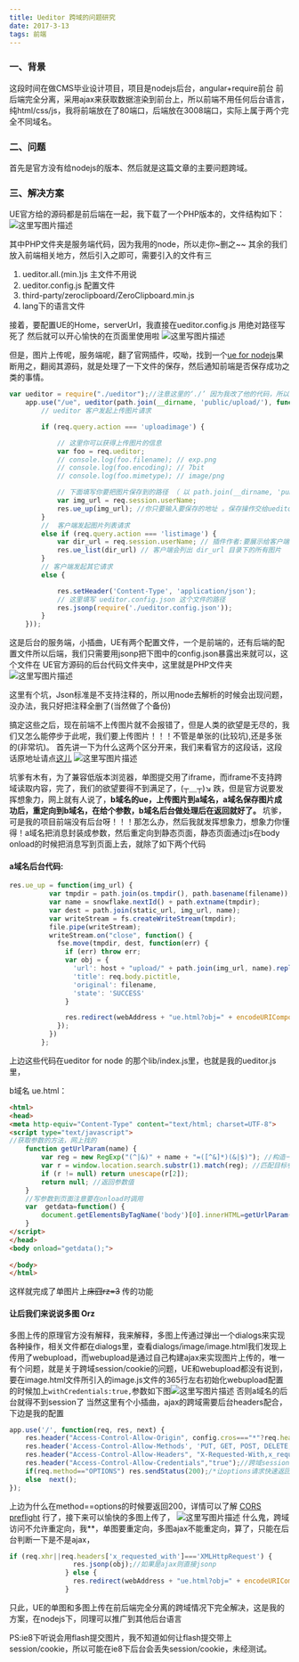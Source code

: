 ```yaml
---
title: Ueditor 跨域的问题研究
date: 2017-3-13
tags: 前端
---
```

### 一、背景
这段时间在做CMS毕业设计项目，项目是nodejs后台，angular+require前台
前后端完全分离，采用ajax来获取数据渲染到前台上，所以前端不用任何后台语言，纯html/css/js，我将前端放在了80端口，后端放在3008端口，实际上属于两个完全不同域名。
<!--more-->
### 二、问题
首先是官方没有给nodejs的版本、然后就是这篇文章的主要问题跨域。

### 三、解决方案
UE官方给的源码都是前后端在一起，我下载了一个PHP版本的，文件结构如下：
![这里写图片描述](http://img.blog.csdn.net/20170323132937542?watermark/2/text/aHR0cDovL2Jsb2cuY3Nkbi5uZXQvRG9kZDkxOTk=/font/5a6L5L2T/fontsize/400/fill/I0JBQkFCMA==/dissolve/70/gravity/SouthEast)

其中PHP文件夹是服务端代码，因为我用的node，所以走你~删之~~
其余的我们放入前端相关地方，然后引入之即可，需要引入的文件有三

 1. ueditor.all.(min.)js  主文件不用说
 2. ueditor.config.js  配置文件
 3. third-party/zeroclipboard/ZeroClipboard.min.js
 4. lang下的语言文件

接着，要配置UE的Home，serverUrl，我直接在ueditor.config.js 用绝对路径写死了 然后就可以开心愉快的在页面里使用啦
![这里写图片描述](http://img.blog.csdn.net/20170323133559398?watermark/2/text/aHR0cDovL2Jsb2cuY3Nkbi5uZXQvRG9kZDkxOTk=/font/5a6L5L2T/fontsize/400/fill/I0JBQkFCMA==/dissolve/70/gravity/SouthEast)

但是，图片上传呢，服务端呢，翻了官网插件，哎呦，找到一个[ue for nodejs](https://github.com/netpi/ueditor)果断用之，翻阅其源码，就是处理了一下文件的保存，然后通知前端是否保存成功之类的事情。

```javascript
var ueditor = require("./ueditor");//注意这里的‘./’ 因为我改了他的代码，所以直接把他的lib/index.js拷出来做为自己的文件用了原版只要直接require("ueditor")就好了(当然前提是你是通过npm install ueditor安装的)
	app.use("/ue", ueditor(path.join(__dirname, 'public/upload/'), function(req, res, next) {
		// ueditor 客户发起上传图片请求

		if (req.query.action === 'uploadimage') {

			// 这里你可以获得上传图片的信息
			var foo = req.ueditor;
			// console.log(foo.filename); // exp.png
			// console.log(foo.encoding); // 7bit
			// console.log(foo.mimetype); // image/png

			// 下面填写你要把图片保存到的路径 （ 以 path.join(__dirname, 'public') 作为根路径）
			var img_url = req.session.userName;
			res.ue_up(img_url); //你只要输入要保存的地址 。保存操作交给ueditor来做
		}
		//  客户端发起图片列表请求
		else if (req.query.action === 'listimage') {
			var dir_url = req.session.userName; // 插件作者:要展示给客户端的文件夹路径 笔者:这里我用了用户的用户名作为文件夹名字，请读者自行改之
			res.ue_list(dir_url) // 客户端会列出 dir_url 目录下的所有图片
		}
		// 客户端发起其它请求
		else {

			res.setHeader('Content-Type', 'application/json');
			// 这里填写 ueditor.config.json 这个文件的路径
			res.jsonp(require('./ueditor.config.json'));
		}
	}));
```
这是后台的服务端，小插曲，UE有两个配置文件，一个是前端的，还有后端的配置文件所以后端，我们只需要用jsonp把下图中的config.json暴露出来就可以，这个文件在 UE官方源码的后台代码文件夹中，这里就是PHP文件夹
![这里写图片描述](http://img.blog.csdn.net/20170323135326991?watermark/2/text/aHR0cDovL2Jsb2cuY3Nkbi5uZXQvRG9kZDkxOTk=/font/5a6L5L2T/fontsize/400/fill/I0JBQkFCMA==/dissolve/70/gravity/SouthEast)

这里有个坑，Json标准是不支持注释的，所以用node去解析的时候会出现问题，没办法，我只好把注释全删了(当然做了个备份)

搞定这些之后，现在前端不上传图片就不会报错了，但是人类的欲望是无尽的，我们又怎么能停步于此呢，我们要上传图片！！！不管是单张的(比较坑),还是多张的(非常坑)。
首先讲一下为什么这两个区分开来，我们来看官方的这段话，这段话原地址请点[这儿](http://fex.baidu.com/ueditor/#dev-crossdomain)
![这里写图片描述](http://img.blog.csdn.net/20170323140109746?watermark/2/text/aHR0cDovL2Jsb2cuY3Nkbi5uZXQvRG9kZDkxOTk=/font/5a6L5L2T/fontsize/400/fill/I0JBQkFCMA==/dissolve/70/gravity/SouthEast)

坑爹有木有，为了兼容低版本浏览器，单图提交用了iframe，而iframe不支持跨域读取内容，完了，我们的欲望要得不到满足了，(┬＿┬)↘ 跌，但是官方说要发挥想象力，网上就有人说了，**b域名的ue，上传图片到a域名，a域名保存图片成功后，重定向到b域名，在给个参数，b域名后台做处理后在返回就好了。** 坑爹，可是我的项目前端没有后台呀！！！那怎么办，然后我就发挥想象力，想象力你懂得！a域名把消息封装成参数，然后重定向到静态页面，静态页面通过js在body onload的时候把消息写到页面上去，就除了如下两个代码
#### a域名后台代码:

```javascript
res.ue_up = function(img_url) {
          var tmpdir = path.join(os.tmpdir(), path.basename(filename));
          var name = snowflake.nextId() + path.extname(tmpdir);
          var dest = path.join(static_url, img_url, name);
          var writeStream = fs.createWriteStream(tmpdir);
          file.pipe(writeStream);
          writeStream.on("close", function() {
            fse.move(tmpdir, dest, function(err) {
              if (err) throw err;
              var obj = {
                'url': host + "upload/" + path.join(img_url, name).replace(/\\/g, '/'),//注意，这里的host是后台服务器地址，因为上传的文件存到a域名下了，所以这里地址也改了。
                'title': req.body.pictitle,
                'original': filename,
                'state': 'SUCCESS'
              }

              res.redirect(webAddress + "ue.html?obj=" + encodeURIComponent(JSON.stringify(obj)));//我改了这个地方，将obj封装了之后作为参数重定向到webAddress也就是前端地址的ue.html页面上去
            });
          })
        };
```
上边这些代码在ueditor for node 的那个lib/index.js里，也就是我的ueditor.js里，

b域名 ue.html：

```html
<html>
<head>
<meta http-equiv="Content-Type" content="text/html; charset=UTF-8"> 
<script type="text/javascript">
//获取参数的方法，网上找的
	function getUrlParam(name) {
		var reg = new RegExp("(^|&)" + name + "=([^&]*)(&|$)"); //构造一个含有目标参数的正则表达式对象
		var r = window.location.search.substr(1).match(reg); //匹配目标参数
		if (r != null) return unescape(r[2]);
		return null; //返回参数值
	}
	//写参数到页面注意要在onload时调用
	var  getdata=function() {
		document.getElementsByTagName('body')[0].innerHTML=getUrlParam('obj');
	}
</script>
</head>
<body onload="getdata();">
	
</body>
</html>
```
这样就完成了单图片上<del>床囧rz=З</del> 传的功能

#### 让后我们来说说多图 Orz
多图上传的原理官方没有解释，我来解释，多图上传通过弹出一个dialogs来实现各种操作，相关文件都在dialogs里，查看dialogs/image/image.html我们发现上传用了webupload，而webupload是通过自己构建ajax来实现图片上传的，唯一有个问题，就是关于跨域session/cookie的问题，UE和webupload都没有说到，要在image.html文件所引入的image.js文件的365行左右初始化webupload配置的时候加上`withCredentials:true,`参数如下图![这里写图片描述](http://img.blog.csdn.net/20170323142039165?watermark/2/text/aHR0cDovL2Jsb2cuY3Nkbi5uZXQvRG9kZDkxOTk=/font/5a6L5L2T/fontsize/400/fill/I0JBQkFCMA==/dissolve/70/gravity/SouthEast) 否则a域名的后台就得不到session了
当然这里有个小插曲，ajax的跨域需要后台headers配合，下边是我的配置

```javascript
app.use('/', function(req, res, next) {
    res.header("Access-Control-Allow-Origin", config.cros==="*"?req.headers.origin:config.cros);
    res.header('Access-Control-Allow-Methods', 'PUT, GET, POST, DELETE, OPTIONS');
    res.header("Access-Control-Allow-Headers", "X-Requested-With,x_requested_with");
    res.header("Access-Control-Allow-Credentials","true");//跨域session
    if(req.method=="OPTIONS") res.sendStatus(200);/*让options请求快速返回*/
    else  next();
});
```
上边为什么在method==options的时候要返回200，详情可以了解 [CORS preflight](https://developer.mozilla.org/zh-CN/docs/Web/HTTP/Access_control_CORS)
行了，接下来可以愉快的多图上传了，
![这里写图片描述](http://img.blog.csdn.net/20170323142912253?watermark/2/text/aHR0cDovL2Jsb2cuY3Nkbi5uZXQvRG9kZDkxOTk=/font/5a6L5L2T/fontsize/400/fill/I0JBQkFCMA==/dissolve/70/gravity/SouthEast)
什么鬼，跨域访问不允许重定向，我**，单图要重定向，多图ajax不能重定向，算了，只能在后台判断一下是不是ajax，

```javascript
if (req.xhr||req.headers['x_requested_with']==='XMLHttpRequest') {
                res.jsonp(obj);//如果是ajax则直接jsonp
              } else {
                res.redirect(webAddress + "ue.html?obj=" + encodeURIComponent(JSON.stringify(obj)));//如果是表单提交，也就是单图的iframe提交，则重定向
              }
```
只此，UE的单图和多图上传在前后端完全分离的跨域情况下完全解决，这是我的方案，在nodejs下，同理可以推广到其他后台语言

PS:ie8下听说会用flash提交图片，我不知道如何让flash提交带上session/cookie，所以可能在ie8下后台会丢失session/cookie，未经测试。